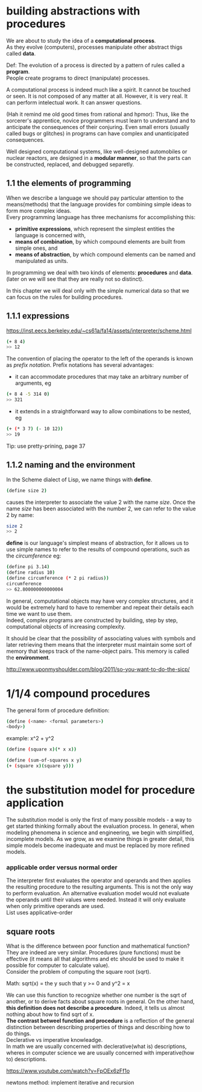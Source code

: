# building abstractions with procedures
We are about to study the idea of a **computational process**.  
As they evolve (computers), processes manipulate other abstract thigs called **data**.  

Def: The evolution of a process is directed by a pattern of rules called a **program**.  
People create programs to direct (manipulate) processes.  

A computational process is indeed much like a spirit. It cannot be touched or seen. It is not composed of any matter at all. However, it is very real. It can perform intelectual work. It can answer questions.  

(Hah it remind me old good times from rational and hpmor):
Thus, like the sorcerer's apprentice, novice programmers must learn to understand and to anticipate the consequences of their conjuring. Even small errors (usually called bugs or glitches) in programs can have complex and unanticipated consequences.  

Well designed computational systems, like well-designed automobiles or nuclear reactors, are designed in a **modular manner**, so that the parts can be constructed, replaced, and debugged separetly.  

## 1.1 the elements of programming
When we describe a language we should pay particular attention to the means(methods) that the language provides for combining simple ideas to form more complex ideas.  
Every programming language has three mechanisms for accomplishing this:
*  **primitive expressions**, which represent the simplest entities the language is concerned with,
*  **means of combination**, by which compound elements are built from simple ones, and
*  **means of abstraction**, by which compound elements can be named and manipulated as units.  

In programming we deal with two kinds of elements: **procedures** and **data**. (later on we will see that they are really not so distinct).  

In this chapter we will deal only with the simple numerical data so that we can focus on the rules for building procedures.

## 1.1.1 expressions
https://inst.eecs.berkeley.edu/~cs61a/fa14/assets/interpreter/scheme.html

```sh
(+ 8 4)
>> 12
```
The convention of placing the operator to the left of the operands is known as _prefix notation_. Prefix notations has several advantages:
* it can accommodate procedures that may take an arbitrary number of arguments, eg
```sh
(+ 8 4 -5 314 0)
>> 321
```
* it extends in a straightforward way to allow combinations to be nested, eg
```sh
(+ (* 3 7) (- 10 12))
>> 19
```

Tip: use pretty-prining, page 37

## 1.1.2 naming and the environment
In the Scheme dialect of Lisp, we name things with **define**.  
```sh
(define size 2)
```
causes the interpreter to associate the value 2 with the name _size_. Once the name _size_ has been associated with the number 2, we can refer to the value 2 by name:
```sh
size 2
>> 2
```

**define** is our language's simplest means of abstraction, for it allows us to use simple names to refer to the results of compound operations, such as the _circumference_ eg:
```sh
(define pi 3.14)
(define radius 10)
(define circumference (* 2 pi radius))
circumference
>> 62.800000000000004
```

In general, computational objects may have very complex structures, and it would be extremely hard to have to remember and repeat their details each time we want to use them.  
Indeed, complex programs are constructed by building, step by step, computational objects of increasing complexity.  

It should be clear that the possibility of associating values with symbols and later retrieving them means that the interpreter must maintain some sort of memory that keeps track of the name-object pairs. This memory is called the **environment**.  

http://www.uponmyshoulder.com/blog/2011/so-you-want-to-do-the-sicp/


# 1/1/4 compound procedures
The general form of procedure definition:
```sh
(define (<name> <formal parameters>)
<body>)
```
example: x^2 + y^2
```sh
(define (square x)(* x x))

(define (sum-of-squares x y)
(+ (square x)(square y)))
```

# the substitution model for procedure application
The substitution model is only the first of many possible models - a way to get started thinking formally about the evaluation process. In general, when modeling phenomena in science and engineering, we begin with simplified, incomplete models. As we grow, as we examine things in greater detail, this simple models become inadequate and must be replaced by more refined models.

### applicable order versus normal order
The interpreter first evaluates the operator and operands and then applies the resulting procedure to the resulting arguments. This is not the only way to perform evaluation. An alternative evaluation model would not evaluate the operands until their values were needed. Instead it will only evaluate when only primitive operands are used.  
List uses applicative-order

## square roots
What is the difference between poor function and mathematical function? They are indeed are very similar. Procedures (pure functions) must be effective (it means all that algorithms and etc should be used to make it possible for computer to calculate value).  
Consider the problem of computing the square root (sqrt).

Math: sqrt(x) = the y such that y >= 0 and y^2 = x  

We can use this function to recognize whether one number is the sqrt of another, or to derive facts about square roots in general. On the other hand, **this definition does not describe a procedure**. Indeed, it tells us almost nothing about how to find sqrt of x.  
**The contrast betweel function and procedure** is a reflection of the general distinction between describing properties of things and describing how to do things.  
Declerative vs imperative knowleadge.  
In math we are usually concerned with declerative(what is) descriptions, wheres in computer science we are usually concerned with imperative(how to) descriptions.  

https://www.youtube.com/watch?v=FpOEx6zFf1o  

newtons method: implement iterative and recursion